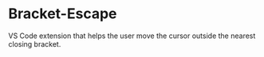 # Bracket-Escape
VS Code extension that helps the user move the cursor outside the nearest closing bracket.
